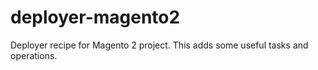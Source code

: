 # deployer-magento2
Deployer recipe for Magento 2 project. This adds some useful tasks and operations.

